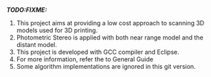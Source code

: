***TODO:FIXME:***
1. This project aims at providing a low cost approach to scanning 3D models used for 3D printing.
2. Photometric Stereo is applied with both near range model and the distant model.
3. This project is developed with GCC compiler and Eclipse.
4. For more information, refer the to General Guide
0. Some algorithm implementations are ignored in this git version.
